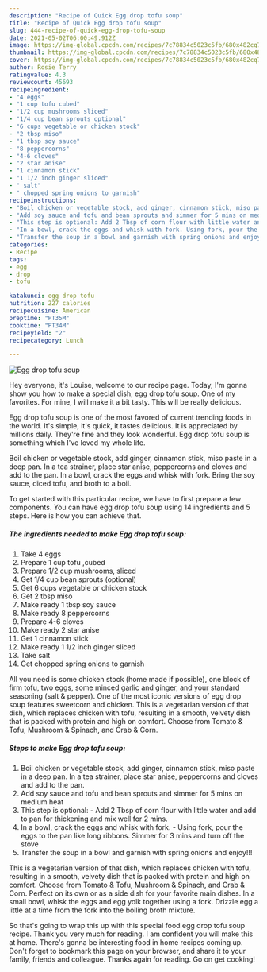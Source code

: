 ```yaml
---
description: "Recipe of Quick Egg drop tofu soup"
title: "Recipe of Quick Egg drop tofu soup"
slug: 444-recipe-of-quick-egg-drop-tofu-soup
date: 2021-05-02T06:00:49.912Z
image: https://img-global.cpcdn.com/recipes/7c78834c5023c5fb/680x482cq70/egg-drop-tofu-soup-recipe-main-photo.jpg
thumbnail: https://img-global.cpcdn.com/recipes/7c78834c5023c5fb/680x482cq70/egg-drop-tofu-soup-recipe-main-photo.jpg
cover: https://img-global.cpcdn.com/recipes/7c78834c5023c5fb/680x482cq70/egg-drop-tofu-soup-recipe-main-photo.jpg
author: Rosie Terry
ratingvalue: 4.3
reviewcount: 45693
recipeingredient:
- "4 eggs"
- "1 cup tofu cubed"
- "1/2 cup mushrooms sliced"
- "1/4 cup bean sprouts optional"
- "6 cups vegetable or chicken stock"
- "2 tbsp miso"
- "1 tbsp soy sauce"
- "8 peppercorns"
- "4-6 cloves"
- "2 star anise"
- "1 cinnamon stick"
- "1 1/2 inch ginger sliced"
- " salt"
- " chopped spring onions to garnish"
recipeinstructions:
- "Boil chicken or vegetable stock, add ginger, cinnamon stick, miso paste in a deep pan. In a tea strainer, place star anise, peppercorns and cloves and add to the pan."
- "Add soy sauce and tofu and bean sprouts and simmer for 5 mins on medium heat"
- "This step is optional: Add 2 Tbsp of corn flour with little water and add to pan for thickening and mix well for 2 mins."
- "In a bowl, crack the eggs and whisk with fork. Using fork, pour the eggs to the pan like long ribbons. Simmer for 3 mins and turn off the stove"
- "Transfer the soup in a bowl and garnish with spring onions and enjoy!!!"
categories:
- Recipe
tags:
- egg
- drop
- tofu

katakunci: egg drop tofu 
nutrition: 227 calories
recipecuisine: American
preptime: "PT35M"
cooktime: "PT34M"
recipeyield: "2"
recipecategory: Lunch

---
```



![Egg drop tofu soup](https://img-global.cpcdn.com/recipes/7c78834c5023c5fb/680x482cq70/egg-drop-tofu-soup-recipe-main-photo.jpg)

Hey everyone, it's Louise, welcome to our recipe page. Today, I'm gonna show you how to make a special dish, egg drop tofu soup. One of my favorites. For mine, I will make it a bit tasty. This will be really delicious.

Egg drop tofu soup is one of the most favored of current trending foods in the world. It's simple, it's quick, it tastes delicious. It is appreciated by millions daily. They're fine and they look wonderful. Egg drop tofu soup is something which I've loved my whole life.

Boil chicken or vegetable stock, add ginger, cinnamon stick, miso paste in a deep pan. In a tea strainer, place star anise, peppercorns and cloves and add to the pan. In a bowl, crack the eggs and whisk with fork. Bring the soy sauce, diced tofu, and broth to a boil.


To get started with this particular recipe, we have to first prepare a few components. You can have egg drop tofu soup using 14 ingredients and 5 steps. Here is how you can achieve that.

<!--inarticleads1-->

##### The ingredients needed to make Egg drop tofu soup:

1. Take 4 eggs
1. Prepare 1 cup tofu ,cubed
1. Prepare 1/2 cup mushrooms, sliced
1. Get 1/4 cup bean sprouts (optional)
1. Get 6 cups vegetable or chicken stock
1. Get 2 tbsp miso
1. Make ready 1 tbsp soy sauce
1. Make ready 8 peppercorns
1. Prepare 4-6 cloves
1. Make ready 2 star anise
1. Get 1 cinnamon stick
1. Make ready 1 1/2 inch ginger sliced
1. Take  salt
1. Get  chopped spring onions to garnish


All you need is some chicken stock (home made if possible), one block of firm tofu, two eggs, some minced garlic and ginger, and your standard seasoning (salt &amp; pepper). One of the most iconic versions of egg drop soup features sweetcorn and chicken. This is a vegetarian version of that dish, which replaces chicken with tofu, resulting in a smooth, velvety dish that is packed with protein and high on comfort. Choose from Tomato &amp; Tofu, Mushroom &amp; Spinach, and Crab &amp; Corn. 

<!--inarticleads2-->

##### Steps to make Egg drop tofu soup:

1. Boil chicken or vegetable stock, add ginger, cinnamon stick, miso paste in a deep pan. In a tea strainer, place star anise, peppercorns and cloves and add to the pan.
1. Add soy sauce and tofu and bean sprouts and simmer for 5 mins on medium heat
1. This step is optional: - Add 2 Tbsp of corn flour with little water and add to pan for thickening and mix well for 2 mins.
1. In a bowl, crack the eggs and whisk with fork. - Using fork, pour the eggs to the pan like long ribbons. Simmer for 3 mins and turn off the stove
1. Transfer the soup in a bowl and garnish with spring onions and enjoy!!!


This is a vegetarian version of that dish, which replaces chicken with tofu, resulting in a smooth, velvety dish that is packed with protein and high on comfort. Choose from Tomato &amp; Tofu, Mushroom &amp; Spinach, and Crab &amp; Corn. Perfect on its own or as a side dish for your favorite main dishes. In a small bowl, whisk the eggs and egg yolk together using a fork. Drizzle egg a little at a time from the fork into the boiling broth mixture. 

So that's going to wrap this up with this special food egg drop tofu soup recipe. Thank you very much for reading. I am confident you will make this at home. There's gonna be interesting food in home recipes coming up. Don't forget to bookmark this page on your browser, and share it to your family, friends and colleague. Thanks again for reading. Go on get cooking!
